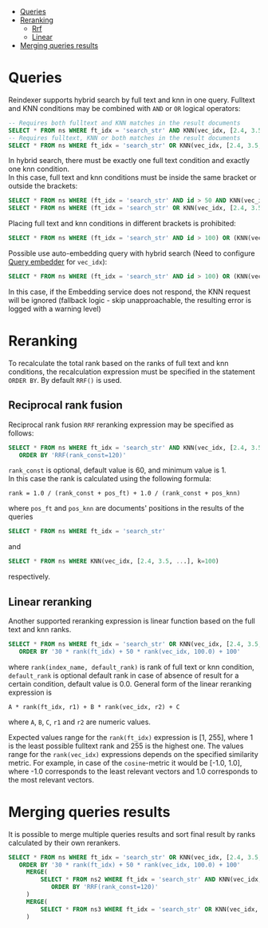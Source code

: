 
<!-- toc -->

- [Queries](#queries)
- [Reranking](#reranking)
  * [Rrf](#reciprocal-rank-fusion)
  * [Linear](#linear-reranking)
- [Merging queries results](#merging-queries-results)

<!-- tocstop -->

# Queries

Reindexer supports hybrid search by full text and knn in one query. Fulltext and KNN conditions may be combined with `AND` or `OR` logical operators:
```SQL
-- Requires both fulltext and KNN matches in the result documents
SELECT * FROM ns WHERE ft_idx = 'search_str' AND KNN(vec_idx, [2.4, 3.5, ...], k=100)
-- Requires fulltext, KNN or both matches in the result documents
SELECT * FROM ns WHERE ft_idx = 'search_str' OR KNN(vec_idx, [2.4, 3.5, ...], k=100)
```
In hybrid search, there must be exactly one full text condition and exactly one knn condition.\
In this case, full text and knn conditions must be inside the same bracket or outside the brackets:
```SQL
SELECT * FROM ns WHERE (ft_idx = 'search_str' AND id > 50 AND KNN(vec_idx, [2.4, 3.5, ...], k=100)) AND id < 10000
SELECT * FROM ns WHERE (ft_idx = 'search_str' OR KNN(vec_idx, [2.4, 3.5, ...], k=100) AND id > 50 ) AND id < 10000
```
Placing full text and knn conditions in different brackets is prohibited:
```SQL
SELECT * FROM ns WHERE (ft_idx = 'search_str' AND id > 100) OR (KNN(vec_idx, [2.4, 3.5, ...], k=100) AND id < 100)
```
Possible use auto-embedding query with hybrid search (Need to configure [Query embedder](float_vector.md#embedding-configuration) for `vec_idx`):
```SQL
SELECT * FROM ns WHERE (ft_idx = 'search_str' AND id > 100) OR (KNN(vec_idx, '*SOME TEXT FOR SEARCH VECTOR GENERATION*', k=100) AND id < 100)
```
In this case, if the Embedding service does not respond, the KNN request will be ignored (fallback logic - skip unapproachable, the resulting error is logged with a warning level)

# Reranking

To recalculate the total rank based on the ranks of full text and knn conditions, the recalculation expression must be specified in the statement `ORDER BY`.
By default `RRF()` is used.

## Reciprocal rank fusion

Reciprocal rank fusion `RRF` reranking expression may be specified as follows:
```SQL
SELECT * FROM ns WHERE ft_idx = 'search_str' AND KNN(vec_idx, [2.4, 3.5, ...], k=100)
   ORDER BY 'RRF(rank_const=120)'
```
`rank_const` is optional, default value is 60, and minimum value is 1.\
In this case the rank is calculated using the following formula:
```
rank = 1.0 / (rank_const + pos_ft) + 1.0 / (rank_const + pos_knn)
```
where `pos_ft` and `pos_knn` are documents' positions in the results of the queries
```SQL
SELECT * FROM ns WHERE ft_idx = 'search_str'
```
and
```SQL
SELECT * FROM ns WHERE KNN(vec_idx, [2.4, 3.5, ...], k=100)
```
respectively.

## Linear reranking

Another supported reranking expression is linear function based on the full text and knn ranks.
```SQL
SELECT * FROM ns WHERE ft_idx = 'search_str' OR KNN(vec_idx, [2.4, 3.5, ...], k=100)
   ORDER BY '30 * rank(ft_idx) + 50 * rank(vec_idx, 100.0) + 100'
```
where `rank(index_name, default_rank)` is rank of full text or knn condition, `default_rank` is optional default rank in case of absence of result for a certain condition, default value is 0.0.
General form of the linear reranking expression is
```
A * rank(ft_idx, r1) + B * rank(vec_idx, r2) + C
```
where `A`, `B`, `C`, `r1` and `r2` are numeric values.

Expected values range for the `rank(ft_idx)` expression is [1, 255], where 1 is the least possible fulltext rank and 255 is the highest one.
The values range for the `rank(vec_idx)` expressions depends on the specified similarity metric. For example, in case of the `cosine`-metric it would be [-1.0, 1.0], where -1.0 corresponds to the least relevant vectors and 1.0 corresponds to the most relevant vectors.

# Merging queries results
It is possible to merge multiple queries results and sort final result by ranks calculated by their own rerankers.
```SQL
SELECT * FROM ns WHERE ft_idx = 'search_str' OR KNN(vec_idx, [2.4, 3.5, ...], k=100)
   ORDER BY '30 * rank(ft_idx) + 50 * rank(vec_idx, 100.0) + 100'
	 MERGE(
		 SELECT * FROM ns2 WHERE ft_idx = 'search_str' AND KNN(vec_idx, [2.4, 3.5, ...], k=100)
		    ORDER BY 'RRF(rank_const=120)'
	 )
	 MERGE(
		 SELECT * FROM ns3 WHERE ft_idx = 'search_str' OR KNN(vec_idx, [2.4, 3.5, ...], k=100)
	 )
```
